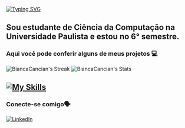 [![Typing SVG](https://readme-typing-svg.demolab.com?font=Fira+Code&weight=700&size=30&duration=4990&pause=1000&color=BA47F7&width=435&lines=Ol%C3%A1+me+chamo+Bianca!%F0%9F%99%8B%F0%9F%8F%BE%E2%80%8D%E2%99%80%EF%B8%8F)](https://git.io/typing-svg)
 ## Sou estudante de Ciência da Computação na Universidade Paulista e estou no 6° semestre.

### Aqui você pode conferir alguns de meus projetos 💻

![BiancaCancian's Streak](https://github-readme-streak-stats.herokuapp.com/?user=BiancaCancian&theme=dracula&hide_border=true)
![BiancaCancian's Stats](https://github-readme-stats.vercel.app/api?username=BiancaCancian&theme=dracula&show_icons=true&hide_border=true&count_private=true)

<h2>
<a href="https://skillicons.dev">
    <img src="https://skillicons.dev/icons?i=js,html,css,sass,bootstrap,python,flask,java,spring,mysql,postgresql,mongodb,react,typescript" alt="My Skills">
</a>
</h2>
 

### Conecte-se comigo🗣️

[![LinkedIn](https://img.shields.io/badge/-LinkedIn-000?style=for-the-badge&logo=linkedin&logoColor=FF00F6&color:FFF)](https://www.linkedin.com/in/bianca-cancian-4a60b61a3/)
